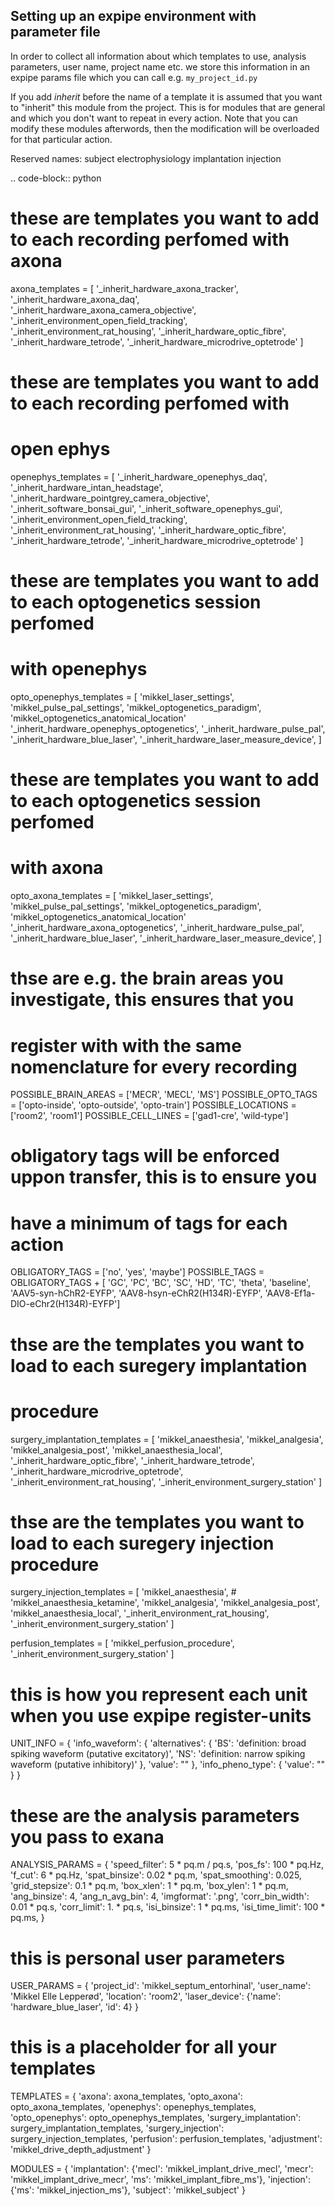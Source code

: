 Setting up an expipe environment with parameter file
----------------------------------------------------

In order to collect all information about which templates to use, analysis parameters, user name, project name etc.
we store this information in an expipe params file which you can call e.g. ``my_project_id.py``

If you add _inherit_ before the name of a template it is assumed that you
want to "inherit" this module from the project. This is for modules
that are general and which you don't want to repeat in every action.
Note that you can modify these modules afterwords, then the modification
will be overloaded for that particular action.

Reserved names:
    subject
    electrophysiology
    implantation
    injection

.. code-block:: python

  #  these are templates you want to add to each recording perfomed with axona
  axona_templates = [
      '_inherit_hardware_axona_tracker',
      '_inherit_hardware_axona_daq',
      '_inherit_hardware_axona_camera_objective',
      '_inherit_environment_open_field_tracking',
      '_inherit_environment_rat_housing',
      '_inherit_hardware_optic_fibre',
      '_inherit_hardware_tetrode',
      '_inherit_hardware_microdrive_optetrode'
  ]


#  these are templates you want to add to each recording perfomed with
#  open ephys
openephys_templates = [
    '_inherit_hardware_openephys_daq',
    '_inherit_hardware_intan_headstage',
    '_inherit_hardware_pointgrey_camera_objective',
    '_inherit_software_bonsai_gui',
    '_inherit_software_openephys_gui',
    '_inherit_environment_open_field_tracking',
    '_inherit_environment_rat_housing',
    '_inherit_hardware_optic_fibre',
    '_inherit_hardware_tetrode',
    '_inherit_hardware_microdrive_optetrode'
]


#  these are templates you want to add to each optogenetics session perfomed
#  with openephys
opto_openephys_templates = [
    'mikkel_laser_settings',
    'mikkel_pulse_pal_settings',
    'mikkel_optogenetics_paradigm',
    'mikkel_optogenetics_anatomical_location'
    '_inherit_hardware_openephys_optogenetics',
    '_inherit_hardware_pulse_pal',
    '_inherit_hardware_blue_laser',
    '_inherit_hardware_laser_measure_device',
]

#  these are templates you want to add to each optogenetics session perfomed
#  with axona
opto_axona_templates = [
    'mikkel_laser_settings',
    'mikkel_pulse_pal_settings',
    'mikkel_optogenetics_paradigm',
    'mikkel_optogenetics_anatomical_location'
    '_inherit_hardware_axona_optogenetics',
    '_inherit_hardware_pulse_pal',
    '_inherit_hardware_blue_laser',
    '_inherit_hardware_laser_measure_device',
]

#  thse are e.g. the brain areas you investigate, this ensures that you
#  register with with the same nomenclature for every recording
POSSIBLE_BRAIN_AREAS = ['MECR', 'MECL', 'MS']
POSSIBLE_OPTO_TAGS = ['opto-inside', 'opto-outside', 'opto-train']
POSSIBLE_LOCATIONS = ['room2', 'room1']
POSSIBLE_CELL_LINES = ['gad1-cre', 'wild-type']

#  obligatory tags will be enforced uppon transfer, this is to ensure you
#  have a minimum of tags for each action
OBLIGATORY_TAGS = ['no', 'yes', 'maybe']
POSSIBLE_TAGS = OBLIGATORY_TAGS + [
    'GC', 'PC', 'BC', 'SC', 'HD', 'TC', 'theta', 'baseline',
    'AAV5-syn-hChR2-EYFP', 'AAV8-hsyn-eChR2(H134R)-EYFP',
    'AAV8-Ef1a-DIO-eChr2(H134R)-EYFP']

#  thse are the templates you want to load to each suregery implantation
#  procedure
surgery_implantation_templates = [
    'mikkel_anaesthesia',
    'mikkel_analgesia',
    'mikkel_analgesia_post',
    'mikkel_anaesthesia_local',
    '_inherit_hardware_optic_fibre',
    '_inherit_hardware_tetrode',
    '_inherit_hardware_microdrive_optetrode',
    '_inherit_environment_rat_housing',
    '_inherit_environment_surgery_station'
]

# thse are the templates you want to load to each suregery injection procedure
surgery_injection_templates = [
    'mikkel_anaesthesia',
    # 'mikkel_anaesthesia_ketamine',
    'mikkel_analgesia',
    'mikkel_analgesia_post',
    'mikkel_anaesthesia_local',
    '_inherit_environment_rat_housing',
    '_inherit_environment_surgery_station'
]

perfusion_templates = [
    'mikkel_perfusion_procedure',
    '_inherit_environment_surgery_station'
]

# this is how you represent each unit when you use expipe register-units
UNIT_INFO = {
    'info_waveform': {
        'alternatives': {
            'BS': 'definition: broad spiking waveform (putative excitatory)',
            'NS': 'definition: narrow spiking waveform (putative inhibitory)'
        },
        'value': ""
    },
    'info_pheno_type': {
        'value': ""
    }
}

# these are the analysis parameters you pass to exana
ANALYSIS_PARAMS = {
    'speed_filter': 5 * pq.m / pq.s,
    'pos_fs': 100 * pq.Hz,
    'f_cut': 6 * pq.Hz,
    'spat_binsize': 0.02 * pq.m,
    'spat_smoothing': 0.025,
    'grid_stepsize': 0.1 * pq.m,
    'box_xlen': 1 * pq.m,
    'box_ylen': 1 * pq.m,
    'ang_binsize': 4,
    'ang_n_avg_bin': 4,
    'imgformat': '.png',
    'corr_bin_width': 0.01 * pq.s,
    'corr_limit': 1. * pq.s,
    'isi_binsize': 1 * pq.ms,
    'isi_time_limit': 100 * pq.ms,
}

# this is personal user parameters
USER_PARAMS = {
    'project_id': 'mikkel_septum_entorhinal',
    'user_name': 'Mikkel Elle Lepperød',
    'location': 'room2',
    'laser_device': {'name': 'hardware_blue_laser', 'id': 4}
}

# this is a placeholder for all your templates
TEMPLATES = {
    'axona': axona_templates,
    'opto_axona': opto_axona_templates,
    'openephys': openephys_templates,
    'opto_openephys': opto_openephys_templates,
    'surgery_implantation': surgery_implantation_templates,
    'surgery_injection': surgery_injection_templates,
    'perfusion': perfusion_templates,
    'adjustment': 'mikkel_drive_depth_adjustment'
}

MODULES = {
    'implantation': {'mecl': 'mikkel_implant_drive_mecl',
                     'mecr': 'mikkel_implant_drive_mecr',
                     'ms': 'mikkel_implant_fibre_ms'},
    'injection': {'ms': 'mikkel_injection_ms'},
    'subject': 'mikkel_subject'
}